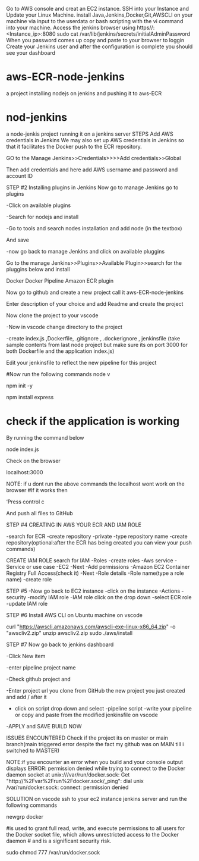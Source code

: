 Go to AWS console and creat an EC2 instance.
SSH into your Instance and Update your Linux Machine.
install Java,Jenkins,Docker,Git,AWSCLI on your machine via input to the userdata or bash scripting with the vi command into your machine.
Access the jenkins browser using https//:<Instance_ip>:8080
sudo cat /var/lib/jenkins/secrets/initialAdminPassword
When you password comes up copy and paste to your browser to loggin
Create your Jenkins user and after the configuration is complete you should see your dashboard
# aws-ECR-node-jenkins
a project installing nodejs on jenkins and pushing it to aws-ECR
# nod-jenkins
a node-jenkis project  running it on a jenkins server
STEPS
Add AWS credentials in Jenkins
We may also set up AWS credentials in Jenkins so that it facilitates the Docker push to the ECR repository.

GO to the Manage Jenkins>>Credentials>>>>Add credentials>>Global


Then add credentials and here add AWS username and password and account ID


STEP #2
Installing plugins in Jenkins
Now go to manage Jenkins go to plugins 

-Click on available plugins

-Search for nodejs and install

-Go to tools and search nodes installation and add node (in the textbox)

And save 

-now go back to manage Jenkins and click on available pluggins

Go to the manage Jenkins>>Plugins>>Available Plugin>>search for the pluggins below and install

Docker
Docker Pipeline
Amazon ECR plugin



Now go to github and create a new project call it aws-ECR-node-jenkins

Enter description of your choice and add Readme and create the project 

Now clone the project to your vscode

-Now in vscode change directory to the project 

-create index.js ,Dockerfile, .gitignore , .dockerignore , jenkinsfile (take sample contents from last node project but make sure its on port 3000 for both Dockerfile and the application index.js)


Edit your jenkinsfile to reflect  the new pipeline for this project


#Now run the following commands
node v

npm init -y

npm install express

# check if the application is working

By running the command below

node index.js

Check on the browser

localhost:3000

NOTE: if u dont run the above commands the localhost wont work on the browser
#If it works then 

‘Press control c

And push all files to GitHub


STEP #4
CREATING IN AWS YOUR ECR AND IAM ROLE

-search for ECR
-create repository
-private
-type repository name
-create repository(optional:after the ECR has being created you can view your push commands)

CREATE IAM ROLE
search for IAM
-Roles
-create roles
-Aws service
-Service or use case
-EC2
-Next
-Add permissions
-Amazon EC2 Container Registry Full Access(check it)
-Next
-Role details
-Role name(type a role name)
-create role

STEP #5
-Now go back to EC2 instance
-click on the instance
-Actions
-security
-modify IAM role
-IAM role click on the drop down
-select ECR role
-update IAM role


STEP #6
Install AWS CLI on Ubuntu machine on vscode

curl "https://awscli.amazonaws.com/awscli-exe-linux-x86_64.zip" -o "awscliv2.zip"
unzip awscliv2.zip 
sudo ./aws/install

STEP #7
Now go back to jenkins dashboard

-Click New item

-enter pipeline  project name

-Check github project and 

-Enter project url  you clone from  GitHub the new project you just created and add / after it

- click on script drop down and select 
-pipeline script
-write your pipeline or copy and paste from the modified jenkinsfile on vscode

-APPLY and SAVE
BUILD NOW

ISSUES ENCOUNTERED
Check if the project its on master or main branch(main triggered error despite the fact my github was on MAIN till i switched to MASTER)

NOTE:if you encounter an error when you build and your console output displays 
ERROR: permission denied while trying to connect to the Docker daemon socket at unix:///var/run/docker.sock: Get "http://%2Fvar%2Frun%2Fdocker.sock/_ping": dial unix /var/run/docker.sock: connect: permission denied

SOLUTION
on vscode ssh to your ec2 instance jenkins server and run the following commands

newgrp docker

 #is used to grant full read, write, and execute permissions to all users for the Docker socket file, which allows unrestricted access to the Docker daemon # and is a significant security risk.

sudo chmod 777 /var/run/docker.sock    

